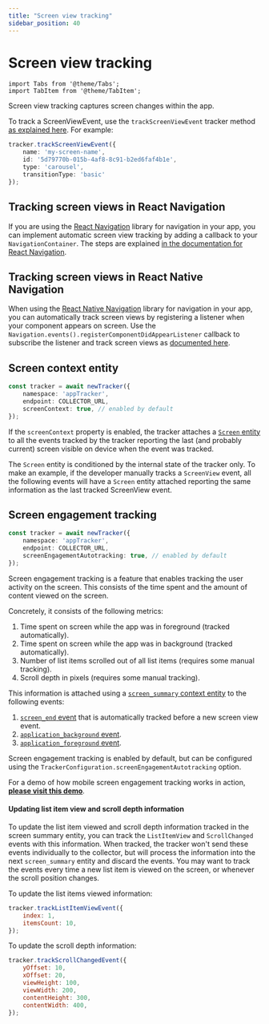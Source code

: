 ```yaml
---
title: "Screen view tracking"
sidebar_position: 40
---
```


# Screen view tracking

```mdx-code-block
import Tabs from '@theme/Tabs';
import TabItem from '@theme/TabItem';
```

Screen view tracking captures screen changes within the app.

To track a ScreenViewEvent, use the `trackScreenViewEvent` tracker method [as explained here](/docs/sources/trackers/react-native-tracker/tracking-events/index.md#tracking-screen-view-events). For example:

```typescript
tracker.trackScreenViewEvent({
    name: 'my-screen-name',
    id: '5d79770b-015b-4af8-8c91-b2ed6faf4b1e',
    type: 'carousel',
    transitionType: 'basic'
});
```

## Tracking screen views in React Navigation

If you are using the [React Navigation](https://reactnavigation.org/) library for navigation in your app, you can implement automatic screen view tracking by adding a callback to your `NavigationContainer`.
The steps are explained [in the documentation for React Navigation](https://reactnavigation.org/docs/screen-tracking/).

## Tracking screen views in React Native Navigation

When using the [React Native Navigation](https://wix.github.io/react-native-navigation/docs/before-you-start/) library for navigation in your app, you can automatically track screen views by registering a listener when your component appears on screen.
Use the `Navigation.events().registerComponentDidAppearListener` callback to subscribe the listener and track screen views as [documented here](https://wix.github.io/react-native-navigation/api/events/#componentdidappear).

## Screen context entity

```typescript
const tracker = await newTracker({
    namespace: 'appTracker',
    endpoint: COLLECTOR_URL,
    screenContext: true, // enabled by default
});
```

If the `screenContext` property is enabled, the tracker attaches a [`Screen` entity](http://iglucentral.com/schemas/com.snowplowanalytics.mobile/screen/jsonschema/1-0-0) to all the events tracked by the tracker reporting the last (and probably current) screen visible on device when the event was tracked.

The `Screen` entity is conditioned by the internal state of the tracker only. To make an example, if the developer manually tracks a `ScreenView` event, all the following events will have a `Screen` entity attached reporting the same information as the last tracked ScreenView event.

## Screen engagement tracking

```typescript
const tracker = await newTracker({
    namespace: 'appTracker',
    endpoint: COLLECTOR_URL,
    screenEngagementAutotracking: true, // enabled by default
});
```

Screen engagement tracking is a feature that enables tracking the user activity on the screen.
This consists of the time spent and the amount of content viewed on the screen.

Concretely, it consists of the following metrics:

1. Time spent on screen while the app was in foreground (tracked automatically).
2. Time spent on screen while the app was in background (tracked automatically).
3. Number of list items scrolled out of all list items (requires some manual tracking).
4. Scroll depth in pixels (requires some manual tracking).

This information is attached using a [`screen_summary` context entity](/docs/events/ootb-data/page-activity-tracking/index.md#screen-summary-entity) to the following events:

1. [`screen_end` event](/docs/events/ootb-data/page-activity-tracking/index.md#screen-end-event) that is automatically tracked before a new screen view event.
2. [`application_background` event](/docs/events/ootb-data/mobile-lifecycle-events/index.md#background-event).
3. [`application_foreground` event](/docs/events/ootb-data/mobile-lifecycle-events/index.md#foreground-event).

Screen engagement tracking is enabled by default, but can be configured using the `TrackerConfiguration.screenEngagementAutotracking` option.

For a demo of how mobile screen engagement tracking works in action, **[please visit this demo](https://snowplow-incubator.github.io/mobile-screen-engagement-demo/)**.

#### Updating list item view and scroll depth information

To update the list item viewed and scroll depth information tracked in the screen summary entity, you can track the `ListItemView` and `ScrollChanged` events with this information.
When tracked, the tracker won't send these events individually to the collector, but will process the information into the next `screen_summary` entity and discard the events.
You may want to track the events every time a new list item is viewed on the screen, or whenever the scroll position changes.

To update the list items viewed information:

```js
tracker.trackListItemViewEvent({
    index: 1,
    itemsCount: 10,
});
```

To update the scroll depth information:

```js
tracker.trackScrollChangedEvent({
    yOffset: 10,
    xOffset: 20,
    viewHeight: 100,
    viewWidth: 200,
    contentHeight: 300,
    contentWidth: 400,
});
```
